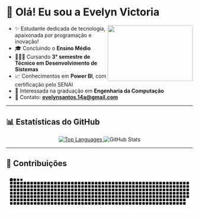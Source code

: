 # 👋 Olá! Eu sou a Evelyn Victoria

<img   height=150px width=230px align="right" src= "https://i.pinimg.com/originals/e1/7a/b9/e17ab9681bec36303a67cd0e13a7b170.gif" />

- ✨ Estudante dedicada de tecnologia, apaixonada por programação e inovação!  
- 🎓 Concluindo o **Ensino Médio**
- 👩🏻‍💻 Cursando **3° semestre de Técnico em Desenvolvimento de Sistemas**
- 📈 Conhecimentos em **Power BI**, com certificação pelo SENAI
- 📒 Interessada na graduação em **Engenharia da Computação**
- 💬 Contato: **evelynsantos.14a@gmail.com**

---

## 📊 Estatísticas do GitHub

<div align="center">
  <a href="https://github.com/anuraghazra/github-readme-stats">
    <img src="https://github-readme-stats.vercel.app/api/top-langs/?username=evelyn-senai&layout=compact&langs_count=6&theme=radical" alt="Top Languages"/>
  </a>
  <img src="https://github-readme-stats.vercel.app/api?username=evelyn-senai&show_icons=true&theme=radical" alt="GitHub Stats"/>
</div>

---

## 🐍 Contribuições

<div align="center">
  <picture>
    <source media="(prefers-color-scheme: dark)" srcset="https://raw.githubusercontent.com/platane/platane/output/github-contribution-grid-snake-dark.svg">
    <source media="(prefers-color-scheme: light)" srcset="https://raw.githubusercontent.com/platane/platane/output/github-contribution-grid-snake.svg">
    <img alt="GitHub Contribution Snake" src="https://raw.githubusercontent.com/platane/platane/output/github-contribution-grid-snake.svg">
  </picture>
</div>
